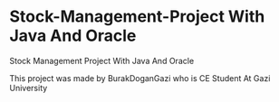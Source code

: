 # Stock-Management-Project With Java And Oracle
Stock Management Project With Java And Oracle

This project was made by BurakDoganGazi who is CE Student At Gazi University
